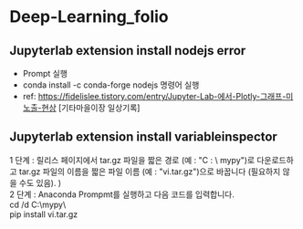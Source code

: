 # Deep-Learning_folio

## Jupyterlab extension install nodejs error
* Prompt 실행
* conda install -c conda-forge nodejs 명령어 실행
* ref: https://fidelislee.tistory.com/entry/Jupyter-Lab-에서-Plotly-그래프-미노출-현상 [기타마을이장 일상기록]


## Jupyterlab extension install variableinspector
1 단계 : 릴리스 페이지에서 tar.gz 파일을 짧은 경로 (예 : "C : \ mypy")로 다운로드하고 tar.gz 파일의 이름을 짧은 파일 이름 (예 : "vi.tar.gz")으로 바꿉니다 (필요하지 않을 수도 있음). )</br>
2 단계 : Anaconda Prompmt를 실행하고 다음 코드를 입력합니다.</br>
 cd /d C:\mypy\ </br>
 pip install vi.tar.gz</br>
